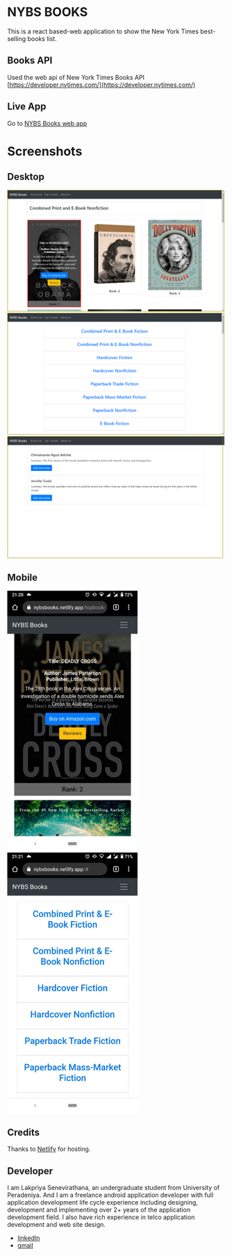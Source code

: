 # NYBS BOOKS

This is a react based-web application to show the New York Times best-selling books list.

## Books API

Used the web api of New York Times Books API [https://developer.nytimes.com/](https://developer.nytimes.com/)

## Live App

Go to [NYBS Books web app](https://nybsbooks.netlify.app)

# Screenshots

## Desktop

<img src="https://github.com/lakpriya1s/NYBSBooks/blob/master/screenshots/image-d-books.png" width="500">

<img src="https://github.com/lakpriya1s/NYBSBooks/blob/master/screenshots/image-d.png" width="500">

<img src="https://github.com/lakpriya1s/NYBSBooks/blob/master/screenshots/image-d-revs.png" width="500">

## Mobile

<img src="https://github.com/lakpriya1s/NYBSBooks/blob/master/screenshots/mobile1.jpg" width="300"><img src="https://github.com/lakpriya1s/NYBSBooks/blob/master/screenshots/mobile2.jpg" width="300">

## Credits

Thanks to [Netlify](https://www.netlify.com/) for hosting.

## Developer

I am Lakpriya Senevirathana, an undergraduate student from University of Peradeniya. And I am a freelance android application developer with full application development life cycle experience including designing, development and implementing over 2+ years of the application development field. I also have rich experience in telco application development and web site design.

- [linkedIn](https://www.linkedin.com/in/lakpriyasenevirathna/)
- [gmail](lakpriya1@yahoo.com)

